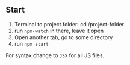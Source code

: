 ## Start

1. Terminal to project folder: cd /project-folder
2. run `npm-watch` in there, leave it open
3. Open another tab, go to some directory
4. run `npm start`

For syntax change to `JSX` for all JS files.
